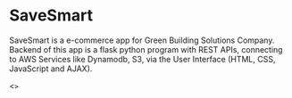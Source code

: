 # SaveSmart
SaveSmart is a e-commerce app for Green Building Solutions Company. Backend of this app is a flask python program with REST APIs, connecting to AWS Services like Dynamodb, S3, via the User Interface (HTML, CSS, JavaScript and AJAX).

<<Code for UI is not included here>>
